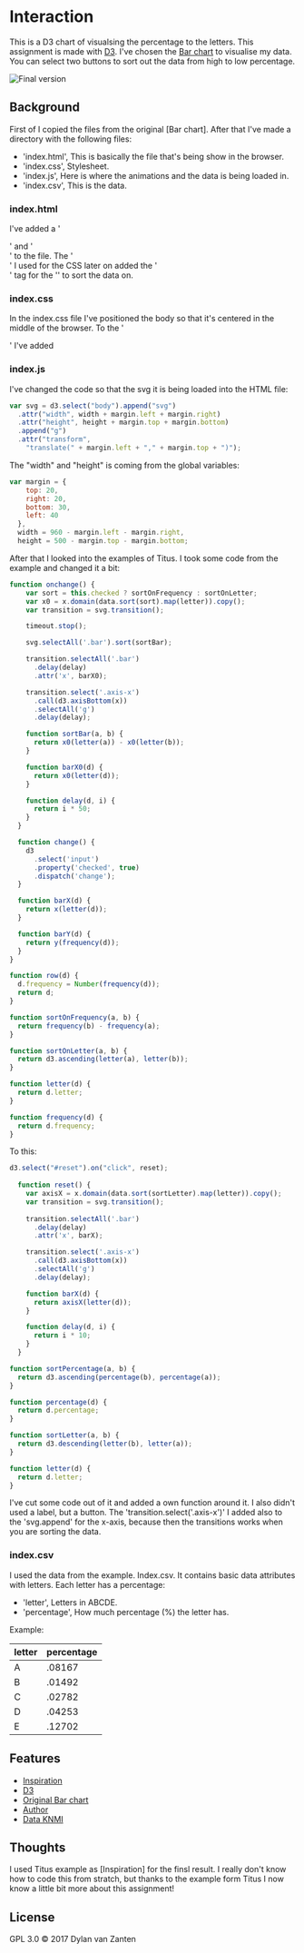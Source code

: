 # Interaction
This is a D3 chart of visualsing the percentage to the letters. This assignment is made with [D3](https://d3js.org/). I've chosen the [Bar chart](https://bl.ocks.org/d3noob/bdf28027e0ce70bd132edc64f1dd7ea4) to visualise my data. You can select two buttons to sort out the data from high to low percentage.

![Final version](preview.png)

## Background
First of I copied the files from the original [Bar chart]. After that I've made a directory with the following files:

* 'index.html', This is basically the file that's being show in the browser.
* 'index.css', Stylesheet.
* 'index.js', Here is where the animations and the data is being loaded in.
* 'index.csv', This is the data.

### index.html
I've added a '<main>' and '<div>' to the file. The '<main>' I used for the CSS later on added the '<div>' tag for the '<buttons>' to sort the data on.
  
### index.css
In the index.css file I've positioned the body so that it's centered in the middle of the browser. To the '<main>' I've added 

### index.js
I've changed the code so that the svg it is being loaded into the HTML file:
```javascript
var svg = d3.select("body").append("svg")
  .attr("width", width + margin.left + margin.right)
  .attr("height", height + margin.top + margin.bottom)
  .append("g")
  .attr("transform",
    "translate(" + margin.left + "," + margin.top + ")");
``` 

The "width" and "height" is coming from the global variables:
```javascript
var margin = {
    top: 20,
    right: 20,
    bottom: 30,
    left: 40
  },
  width = 960 - margin.left - margin.right,
  height = 500 - margin.top - margin.bottom;
```

After that I looked into the examples of Titus. I took some code from the example and changed it a bit:
```javascript
function onchange() {
    var sort = this.checked ? sortOnFrequency : sortOnLetter;
    var x0 = x.domain(data.sort(sort).map(letter)).copy();
    var transition = svg.transition();

    timeout.stop();

    svg.selectAll('.bar').sort(sortBar);

    transition.selectAll('.bar')
      .delay(delay)
      .attr('x', barX0);

    transition.select('.axis-x')
      .call(d3.axisBottom(x))
      .selectAll('g')
      .delay(delay);

    function sortBar(a, b) {
      return x0(letter(a)) - x0(letter(b));
    }

    function barX0(d) {
      return x0(letter(d));
    }

    function delay(d, i) {
      return i * 50;
    }
  }

  function change() {
    d3
      .select('input')
      .property('checked', true)
      .dispatch('change');
  }

  function barX(d) {
    return x(letter(d));
  }

  function barY(d) {
    return y(frequency(d));
  }
}

function row(d) {
  d.frequency = Number(frequency(d));
  return d;
}

function sortOnFrequency(a, b) {
  return frequency(b) - frequency(a);
}

function sortOnLetter(a, b) {
  return d3.ascending(letter(a), letter(b));
}

function letter(d) {
  return d.letter;
}

function frequency(d) {
  return d.frequency;
}
```

To this:
```javascript
d3.select("#reset").on("click", reset);
  
  function reset() {
    var axisX = x.domain(data.sort(sortLetter).map(letter)).copy();
    var transition = svg.transition();
 
    transition.selectAll('.bar')
      .delay(delay)
      .attr('x', barX);

    transition.select('.axis-x')
      .call(d3.axisBottom(x))
      .selectAll('g')
      .delay(delay);

    function barX(d) {
      return axisX(letter(d));
    }

    function delay(d, i) {
      return i * 10;
    }
  }

function sortPercentage(a, b) {
  return d3.ascending(percentage(b), percentage(a));
}

function percentage(d) {
  return d.percentage;
}

function sortLetter(a, b) {
  return d3.descending(letter(b), letter(a));
}

function letter(d) {
  return d.letter;
}
```

I've cut some code out of it and added a own function around it. I also didn't used a label, but a button. The 'transition.select('.axis-x')' I added also to the 'svg.append' for the x-axis, because then the transitions works when you are sorting the data.

### index.csv
I used the data from the example. Index.csv. It contains basic data attributes with letters. Each letter has a percentage:

* 'letter', Letters in ABCDE.
* 'percentage', How much percentage (%) the letter has.

Example:

| letter          | percentage          |
| ------------- | ------------- |
| A      | .08167        | 
| B      | .01492        |
| C      | .02782         |
| D      | .04253         |
| E      | .12702        |

## Features
* [Inspiration](https://cmda-fe3.github.io/course-17-18/class-4/sort/)
* [D3](https://d3js.org/)
* [Original Bar chart](https://bl.ocks.org/d3noob/bdf28027e0ce70bd132edc64f1dd7ea4)
* [Author](https://b.locks.org/mbostock)
* [Data KNMI](https://github.com/cmda-fe3/course-17-18/blob/master/assessment-1/temperature.csv)

## Thoughts
I used Titus example as [Inspiration] for the finsl result. I really don't know how to code this from stratch, but thanks to the example form Titus I now know a little bit more about this assignment!

## License

GPL 3.0 © 2017 Dylan van Zanten

